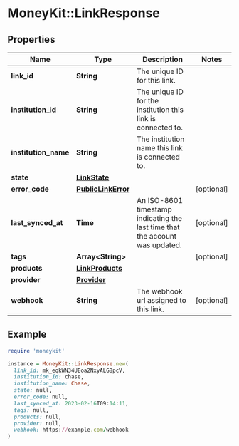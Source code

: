 # MoneyKit::LinkResponse

## Properties

| Name | Type | Description | Notes |
| ---- | ---- | ----------- | ----- |
| **link_id** | **String** | The unique ID for this link. |  |
| **institution_id** | **String** | The unique ID for the institution this link is connected to. |  |
| **institution_name** | **String** | The institution name this link is connected to. |  |
| **state** | [**LinkState**](LinkState.md) |  |  |
| **error_code** | [**PublicLinkError**](PublicLinkError.md) |  | [optional] |
| **last_synced_at** | **Time** | An ISO-8601 timestamp indicating the last time that the account was updated. | [optional] |
| **tags** | **Array&lt;String&gt;** |  | [optional] |
| **products** | [**LinkProducts**](LinkProducts.md) |  |  |
| **provider** | [**Provider**](Provider.md) |  |  |
| **webhook** | **String** | The webhook url assigned to this link. | [optional] |

## Example

```ruby
require 'moneykit'

instance = MoneyKit::LinkResponse.new(
  link_id: mk_eqkWN34UEoa2NxyALG8pcV,
  institution_id: chase,
  institution_name: Chase,
  state: null,
  error_code: null,
  last_synced_at: 2023-02-16T09:14:11,
  tags: null,
  products: null,
  provider: null,
  webhook: https://example.com/webhook
)
```

